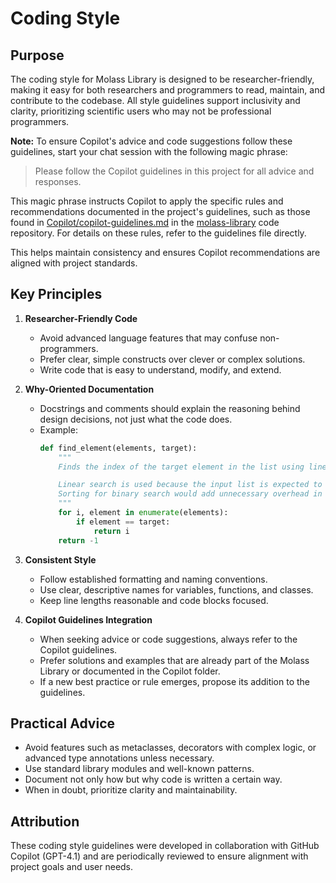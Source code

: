 # Coding Style

## Purpose

The coding style for Molass Library is designed to be researcher-friendly, making it easy for both researchers and programmers to read, maintain, and contribute to the codebase. All style guidelines support inclusivity and clarity, prioritizing scientific users who may not be professional programmers.

**Note:** To ensure Copilot's advice and code suggestions follow these guidelines, start your chat session with the following magic phrase:

> Please follow the Copilot guidelines in this project for all advice and responses.

This magic phrase instructs Copilot to apply the specific rules and recommendations documented in the project's guidelines, such as those found in [Copilot/copilot-guidelines.md](https://github.com/biosaxs-dev/molass-library/blob/master/Copilot/copilot-guidelines.md) in the [molass-library](https://github.com/biosaxs-dev/molass-library) code repository. For details on these rules, refer to the guidelines file directly.

This helps maintain consistency and ensures Copilot recommendations are aligned with project standards.

## Key Principles

1. **Researcher-Friendly Code**  
   - Avoid advanced language features that may confuse non-programmers.
   - Prefer clear, simple constructs over clever or complex solutions.
   - Write code that is easy to understand, modify, and extend.

2. **Why-Oriented Documentation**  
   - Docstrings and comments should explain the reasoning behind design decisions, not just what the code does.
   - Example:
     ```python
     def find_element(elements, target):
         """
         Finds the index of the target element in the list using linear search.

         Linear search is used because the input list is expected to be small and unsorted.
         Sorting for binary search would add unnecessary overhead in this use case.
         """
         for i, element in enumerate(elements):
             if element == target:
                 return i
         return -1
     ```

3. **Consistent Style**  
   - Follow established formatting and naming conventions.
   - Use clear, descriptive names for variables, functions, and classes.
   - Keep line lengths reasonable and code blocks focused.

4. **Copilot Guidelines Integration**  
   - When seeking advice or code suggestions, always refer to the Copilot guidelines.
   - Prefer solutions and examples that are already part of the Molass Library or documented in the Copilot folder.
   - If a new best practice or rule emerges, propose its addition to the guidelines.

## Practical Advice

- Avoid features such as metaclasses, decorators with complex logic, or advanced type annotations unless necessary.
- Use standard library modules and well-known patterns.
- Document not only how but why code is written a certain way.
- When in doubt, prioritize clarity and maintainability.

## Attribution

These coding style guidelines were developed in collaboration with GitHub Copilot (GPT-4.1) and are periodically reviewed to ensure alignment with project goals and user needs.